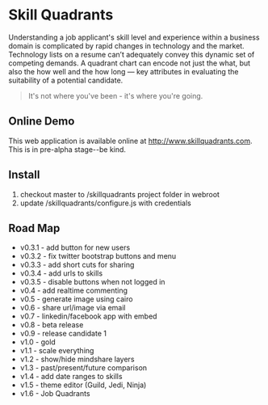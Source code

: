 Skill Quadrants
===============

Understanding a job applicant's skill level and experience within a business domain is complicated by rapid changes in technology and the market. Technology lists on a resume can’t adequately convey this dynamic set of competing demands. A quadrant chart can encode not just the what, but also the how well and the how long — key attributes in evaluating the suitability of a potential candidate.

> It's not where you've been - it's where you're going.

Online Demo
-----------
This web application is available online at http://www.skillquadrants.com. This is in pre-alpha stage--be kind.

Install
--------------
1. checkout master to /skillquadrants project folder in webroot
2. update /skillquadrants/configure.js with credentials

Road Map
---------
* v0.3.1 - add button for new users
* v0.3.2 - fix twitter bootstrap buttons and menu
* v0.3.3 - add short cuts for sharing
* v0.3.4 - add urls to skills
* v0.3.5 - disable buttons when not logged in
* v0.4 - add realtime commenting
* v0.5 - generate image using cairo
* v0.6 - share url/image via email
* v0.7 - linkedin/facebook app with embed
* v0.8 - beta release
* v0.9 - release candidate 1
* v1.0 - gold
* v1.1 - scale everything
* v1.2 - show/hide mindshare layers
* v1.3 - past/present/future comparison
* v1.4 - add date ranges to skills
* v1.5 - theme editor (Guild, Jedi, Ninja)
* v1.6 - Job Quadrants